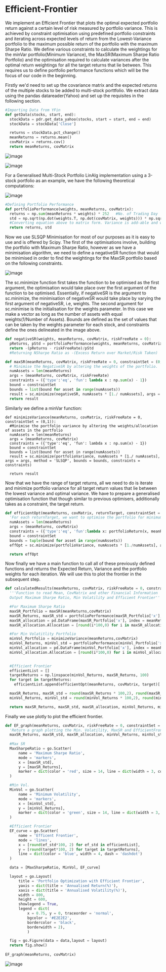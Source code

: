 # Efficient-Frontier
We implement an Efficient Frontier that plots the optimal expected portfolio return against a certain level of risk measured by portfolio variance. This is achieved by 
constraint optimisation using predefined portfolio constraints and iterating across expected levels of return from the Lowest-Variance portfolio to the maximum possible return of the portfolio with the maximum Sharpe Ratio. We define various constraints to calculate the weightings for the minVar portfolio(Minimum Variance), the MaxSR(Maximum Sharpe Ratio Portfolio) and the optimisation required to calculate variances after the optimal return weightings for all the target returns that lie between. This requires us to define portfolio performance functions which will be the focus of our code in the beginning. 

Firstly we'd need to set up the covariance matrix and the expected returns of the multiple stocks to be added to multi-stock porttfolio. We extract data using the pandas datareader(Yahoo) and set up the requisites in the following section.

```python
#Importing Data from YFin
def getData(stocks, start, end):
  stockData = pdr.get_data_yahoo(stocks, start = start, end = end)
  stockData = stockData['Close']

  returns = stockData.pct_change()
  meanReturns = returns.mean()
  covMatrix = returns.cov()
  return meanReturns, covMatrix
```
![image](https://user-images.githubusercontent.com/51220035/169164464-23735a12-8299-416d-b159-e81e1699778e.png)

![image](https://user-images.githubusercontent.com/51220035/169164116-2f15a885-cdfd-4692-aded-f97400d535b1.png)

For a Generalised Multi-Stock Portfolio LinAlg implementation using a 3-stock portfolio as an example, we have the following theoretical computations:

![image](https://user-images.githubusercontent.com/51220035/169164367-d6182713-d6df-4612-adde-a65a6b2c3fb4.png)

```python
#Defining Portfolio Performance 
def portfolioPerformance(weights, meanReturns, covMatrix):
  returns = np.sum(meanReturns * weights) * 252   #No. of Trading Day
  std = np.sqrt(np.dot(weights.T, np.dot(covMatrix, weights))) * np.sqrt(252)    #Volatility is Sigma*Sqrt(T)
  #Converting equation above to matrix form. Variance is add-able and we use 252 as it is the number of trading days.
  return returns, std
```

Now we use SLSQP Minimisation for most of our purposes as it is easy to use and is offered by Scipy. The first of the optimisations involve, building the portfolio with Maximum Sharpe Ratio, however as we have a minimisation algorithm, we need to define a negativeSR function that would be minimised in order to find the weightings for the MaxSR portfolio based on the following constraints.

![image](https://user-images.githubusercontent.com/51220035/169165838-57fbf23d-2af1-4e8c-9f66-5111afee44e7.png)

The sc.minimize function first takes the function to be optimised as the first argument, the optimisation would take place over the first argument of the function to be optimised. Essentially, if negativeSR is the argument to sc.minimize, the minimisation of negativeSR would take place by varying the first argument of negativeSR, i.e, weights. The second argument for sc.minimise is the initialisation for the weights parameter. In this case we make a vector as long as the number of assets with equal weights(1/Number of Assets). Bounds are defined as the set of values that can be taken by the weights parameter for each stock, and constraints define the ones delineated in the image above.

```python
def negativeSR(weights, meanReturns, covMatrix, riskFreeRate = 0):
  pReturns, pStd = portfolioPerformance(weights, meanReturns, covMatrix)
  return -(pReturns - riskFreeRate)/pStd  
  #Returning NSharpe Ratio as -(Excess Return over Market/Risk Taken)

def maxSR(meanReturns, covMatrix, riskFreeRate = 0, constraintSet = (0,1)):
  # Minimise the NegativeSR by altering the weights of the portfolio.
  numAssets = len(meanReturns)
  args = (meanReturns, covMatrix, riskFreeRate)
  constraints = ({'type':'eq', 'fun': lambda x : np.sum(x) - 1})
  bound = constraintSet
  bounds = list(bound for asset in range(numAssets))
  result = sc.minimize(negativeSR, numAssets * [1./ numAssets], args = args, method = 'SLSQP', bounds = bounds, constraints = constraints)
  return result
```
Similarly we define a minVar function:
```pythonc
def minimizeVariance(meanReturns, covMatrix, riskFreeRate = 0, constraintSet = (0,1)):
  #Minimise the portfolio variance by altering the weights/allocation of assets in the portfolio
  numAssets = len(meanReturns)
  args = (meanReturns, covMatrix)
  constraints = ({'type':'eq', 'fun': lambda x : np.sum(x) - 1})
  bound = constraintSet
  bounds = list(bound for asset in range(numAssets))
  result = sc.minimize(portfolioVariance, numAssets * [1./ numAssets], args = args, method = 'SLSQP', bounds = bounds, constraints = constraints)

  return result
```
Now that we have the range of target returns, all we need to do is iterate and minimize portfolio variance for all target return values that lie between the lowest variance and optimal variance. We have to prepare a generalised optimisation function that though similar to previous optimisers, additionally takes as a constraint, the target return.

```python
def efficientOpt(meanReturns, covMatrix, returnTarget, constraintSet = (0,1)):
  'For each returnTarget, we want to optimise the portfolio for minimum variance.'
  numAssets = len(meanReturns)
  args = (meanReturns, covMatrix)
  constraints = ({'type':'eq', 'fun':lambda x: portfolioReturn(x, meanReturns, covMatrix)- returnTarget},{'type':'eq', 'fun': lambda x : np.sum(x) - 1})  #Can be an inequality(>=)
  bound = constraintSet
  bounds = tuple(bound for asset in range(numAssets))
  effOpt = sc.minimize(portfolioVariance, numAssets * [1./numAssets], args = args, constraints = constraints, method = 'SLSQP', bounds = bounds)

  return effOpt
```

Now finally we have a main function to call all of these previously defined functions and returns the Expected Return, Variance and the portfolio weights for each iteration. We will use this to plot the frontier in the subsequent step.

```python
def calculatedResults(meanReturns, covMatrix, riskFreeRate = 0, constraintSet = (0,1)):
  '''Function to read Mean, CovMatrix and other Financial Information
  Output Maximum Sharpe Ratio, Min Volatility and Efficient Frontier'''

  #For Maximum Sharpe Ratio
  maxSR_Portfolio = maxSR(meanReturns,covMatrix)
  maxSR_Returns, maxSR_std = portfolioPerformance(maxSR_Portfolio['x'], meanReturns, covMatrix)
  maxSR_allocation = pd.DataFrame(maxSR_Portfolio['x'], index = meanReturns.index, columns = ['Allocation'])
  maxSR_allocation.Allocation = [round(i*100,0) for i in maxSR_allocation.Allocation]

  #For Min Volatitlity Portfolio
  minVol_Portfolio = minimizeVariance(meanReturns,covMatrix)
  minVol_Returns, minVol_std = portfolioPerformance(minVol_Portfolio['x'], meanReturns, covMatrix)
  minVol_allocation = pd.DataFrame(minVol_Portfolio['x'], index = meanReturns.index, columns = ['Allocation'])
  minVol_allocation.Allocation = [round(i*100,0) for i in minVol_allocation.Allocation]

  
  #Efficient Frontier
  efficientList = []
  targetReturns = np.linspace(minVol_Returns, maxSR_Returns, 100)
  for target in targetReturns:
    efficientList.append(efficientOpt(meanReturns, covMatrix, target)['fun'])

  maxSR_Returns, maxSR_std = round(maxSR_Returns * 100,2), round(maxSR_std*100,2)
  minVol_Returns, minVol_std = round(minVol_Returns * 100,2), round(minVol_std*100,2)

  return maxSR_Returns, maxSR_std, maxSR_allocation, minVol_Returns, minVol_std, minVol_allocation, efficientList, targetReturns

```

Finally we use plotly to plot the efficient frontier.

```python
def EF_graph(meanReturns, covMatrix, riskFreeRate = 0, constraintSet = (0,1)):
  'Return a graph plotting the Min. Volatility, MaxSR and EfficientFrontier'
  maxSR_Returns, maxSR_std, maxSR_allocation, minVol_Returns, minVol_std, minVol_allocation, efficientList, targetReturns = calculatedResults(meanReturns, covMatrix)
  
  #Max SR
  MaxSharpeRatio = go.Scatter(
      name = 'Maximum Sharpe Ratio',
      mode = 'markers',
      x = [maxSR_std],
      y = [maxSR_Returns],
      marker = dict(color = 'red', size = 14, line = dict(width = 3, color = 'black'))
  )

  #Min Vol.   
  MinVol = go.Scatter(
      name = 'Minimum Volatility',
      mode = 'markers',
      x = [minVol_std],
      y = [minVol_Returns],
      marker = dict(color = 'green', size = 14, line = dict(width = 3, color = 'black'))   
  )

  #Efficient Frontier   
  EF_curve = go.Scatter(
      name = 'Efficent Frontier',
      mode = 'lines',
      x = [round(ef_std*100, 2) for ef_std in efficientList],
      y = [round(target*100, 2) for target in targetReturns],
      line = dict(color = 'blue', width = 4, dash = 'dashdot')   
  )

  data = [MaxSharpeRatio, MinVol, EF_curve]

  layout = go.Layout(
      title = 'Portfolio Optimization with Efficient Frontier',
      yaxis = dict(title = 'Annualised Return(%)'),
      xaxis = dict(title = 'Annualised Volatility(%)'),
      width = 800,
      height = 600,      
      showlegend = True,
      legend = dict(
          x = 0.75, y = 0, traceorder = 'normal',
          bgcolor = '#E2E2E2',
          bordercolor = 'black',
          borderwidth = 2),
          )

  fig = go.Figure(data = data,layout = layout)
  return fig.show()
  
EF_graph(meanReturns, covMatrix)
```
![image](https://user-images.githubusercontent.com/51220035/169169692-3019c7d3-fb89-418a-8932-1c31498a65a8.png)
